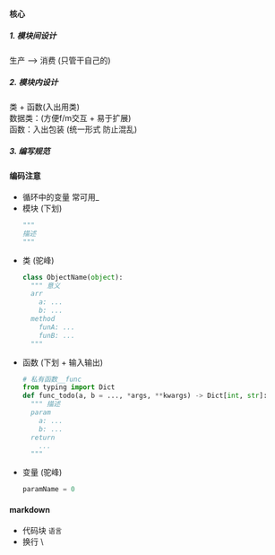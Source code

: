#### 核心
##### 1. 模块间设计
生产 --> 消费 (只管干自己的)
##### 2. 模块内设计
类 + 函数(入出用类)\
数据类：(方便f/m交互 + 易于扩展)\
函数：入出包装 (统一形式 防止混乱)
##### 3. 编写规范

#### 编码注意
- 循环中的变量 常可用_
- 模块 (下划)
  ```python
  """ 
  描述 
  """
  ```
- 类 (驼峰)
  ```python
  class ObjectName(object): 
    """ 意义
    arr
      a: ...
      b: ...
    method
      funA: ...
      funB: ...
    """
  ```
- 函数 (下划 + 输入输出)
  ```python
  # 私有函数__func
  from typing import Dict
  def func_todo(a, b = ..., *args, **kwargs) -> Dict[int, str]: 
    """ 描述 
    param
      a: ...
      b: ...
    return
      ... 
    """
  ```
- 变量 (驼峰)
  ```python
  paramName = 0 
  ```
#### markdown
- 代码块 ```语言 ```
- 换行 \
